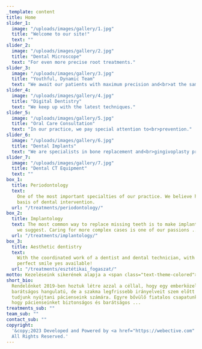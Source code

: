```yaml
---
_template: content
title: Home
slider_1:
  image: "/uploads/images/gallery/1.jpg"
  title: "Welcome to our site!"
  text: ""
slider_2:
  image: "/uploads/images/gallery/2.jpg"
  title: "Dental Microscope"
  text: "For even more precise root treatments."
slider_3:
  image: "/uploads/images/gallery/3.jpg"
  title: "Youthful, Dynamic Team"
  text: "We await our patients with maximum precision and<br>at the same time a relaxed atmosphere."
slider_4:
  image: "/uploads/images/gallery/4.jpg"
  title: "Digital Dentistry"
  text: "We keep up with the latest techniques."
slider_5:
  image: "/uploads/images/gallery/5.jpg"
  title: "Oral Care Consultation"
  text: "In our practice, we pay special attention to<br>prevention."
slider_6:
  image: "/uploads/images/gallery/6.jpg"
  title: "Dental Implants"
  text: "We are specialists in bone replacement and<br>gingivoplasty procedures."
slider_7:
  image: "/uploads/images/gallery/7.jpg"
  title: "Dental CT Equipment"
  text: ""
box_1:
  title: Periodontology
  text:
    One of the most important specialties of our practice. We believe healthy gums are everything
    basis of dental intervention.
  url: "/treatments/periodontology/"
box_2:
  title: Implantology
  text: The most common way to replace missing teeth is to make implant dentures
    we suggest. Caring for more complex cases is one of our passions ...
  url: "/treatments/implantology/"
box_3:
  title: Aesthetic dentistry
  text:
    With the coordinated work of a dentist and dental technician, with proper planning a
    perfect smile yes available!
  url: "/treatments/esztétikai_fogaszat/"
motto: Kezeléseink sikerének alapja a <span class="text-theme-colored">helyes szájápolás!</span>
short_bio:
  Rendelőnket 2019-ben hoztuk létre azzal a céllal, hogy egy emberközeli,
  barátságos hangulatú, de a szakma legfrissebb irányelveit szem előtt tartó ellátást
  tudjunk nyújtani pácienseink számára. Egyre bővülő fiatalos csapatunk azon dolgozik,
  hogy pácienseinket biztonságos és barátságos ...
treatments_sub: ""
team_sub: ""
contact_sub: ""
copyright:
  '&copy;2023 Developed and Powered by <a href="https://webective.com" target="_blank">Webective</a>.
  All Rights Reserved.'
---
```

